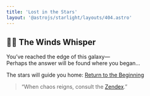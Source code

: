 ```yaml
---
title: 'Lost in the Stars'
layout: '@astrojs/starlight/layouts/404.astro'
---
```


## 🧘‍♂️ The Winds Whisper


You’ve reached the edge of this galaxy—  
Perhaps the answer will be found where you began...

The stars will guide you home:
[Return to the Beginning](/)

>“When chaos reigns, consult the [Zendex](/zendex).”
